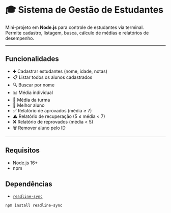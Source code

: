 # 🎓 Sistema de Gestão de Estudantes

Mini-projeto em **Node.js** para controle de estudantes via terminal.  
Permite cadastro, listagem, busca, cálculo de médias e relatórios de desempenho.

---

## Funcionalidades
- ➕ Cadastrar estudantes (nome, idade, notas)  
- 📋 Listar todos os alunos cadastrados  
- 🔍 Buscar por nome  
- 📊 Média individual  
- 🏫 Média da turma  
- 🥇 Melhor aluno  
- ✅ Relatório de aprovados (média ≥ 7)  
- ⚠️ Relatório de recuperação (5 ≤ média < 7)  
- ❌ Relatório de reprovados (média < 5)  
- 🗑️ Remover aluno pelo ID  

---

## Requisitos
- Node.js 16+  
- npm  

## Dependências
- [`readline-sync`](https://www.npmjs.com/package/readline-sync)  
```bash
npm install readline-sync
